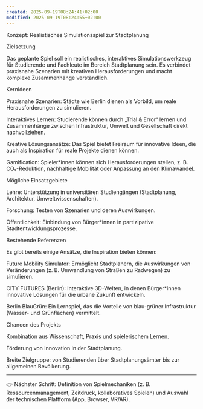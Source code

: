 ```yaml
---
created: 2025-09-19T08:24:41+02:00
modified: 2025-09-19T08:24:55+02:00
---
```


Konzept: Realistisches Simulationsspiel zur Stadtplanung

Zielsetzung

Das geplante Spiel soll ein realistisches, interaktives Simulationswerkzeug für Studierende und Fachleute im Bereich Stadtplanung sein. Es verbindet praxisnahe Szenarien mit kreativen Herausforderungen und macht komplexe Zusammenhänge verständlich.

Kernideen

Praxisnahe Szenarien: Städte wie Berlin dienen als Vorbild, um reale Herausforderungen zu simulieren.

Interaktives Lernen: Studierende können durch „Trial & Error“ lernen und Zusammenhänge zwischen Infrastruktur, Umwelt und Gesellschaft direkt nachvollziehen.

Kreative Lösungsansätze: Das Spiel bietet Freiraum für innovative Ideen, die auch als Inspiration für reale Projekte dienen können.

Gamification: Spieler*innen können sich Herausforderungen stellen, z. B. CO₂-Reduktion, nachhaltige Mobilität oder Anpassung an den Klimawandel.


Mögliche Einsatzgebiete

Lehre: Unterstützung in universitären Studiengängen (Stadtplanung, Architektur, Umweltwissenschaften).

Forschung: Testen von Szenarien und deren Auswirkungen.

Öffentlichkeit: Einbindung von Bürger*innen in partizipative Stadtentwicklungsprozesse.


Bestehende Referenzen

Es gibt bereits einige Ansätze, die Inspiration bieten können:

Future Mobility Simulator: Ermöglicht Stadtplanern, die Auswirkungen von Veränderungen (z. B. Umwandlung von Straßen zu Radwegen) zu simulieren.

CITY FUTURES (Berlin): Interaktive 3D-Welten, in denen Bürger*innen innovative Lösungen für die urbane Zukunft entwickeln.

Berlin BlauGrün: Ein Lernspiel, das die Vorteile von blau-grüner Infrastruktur (Wasser- und Grünflächen) vermittelt.


Chancen des Projekts

Kombination aus Wissenschaft, Praxis und spielerischem Lernen.

Förderung von Innovation in der Stadtplanung.

Breite Zielgruppe: von Studierenden über Stadtplanungsämter bis zur allgemeinen Bevölkerung.



---

👉 Nächster Schritt: Definition von Spielmechaniken (z. B. Ressourcenmanagement, Zeitdruck, kollaboratives Spielen) und Auswahl der technischen Plattform (App, Browser, VR/AR).
